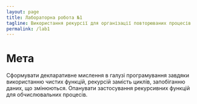```yaml
---
layout: page
title: Лабораторна робота №1
tagline: Використання рекурсії для організації повторюваних процесів
permalink: /lab1
---
```


# Мета

Сформувати декларативне мислення в галузі програмування завдяки використанню чистих функцій, рекурсій замість циклів,
запобіганню даних, що змінюються. Опанувати застосування рекурсивних функцій для обчислювальних процесів.
